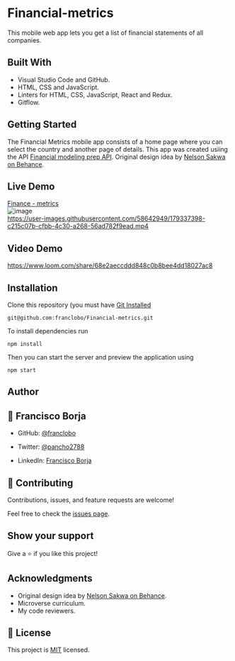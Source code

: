 # Financial-metrics
This mobile web app lets you get a list of financial statements of all companies.

## Built With

- Visual Studio Code and GitHub.
- HTML, CSS and JavaScript.
- Linters for HTML, CSS, JavaScript, React and Redux.
- Gitflow.

## Getting Started

The Financial Metrics mobile app consists of a home page where you can select the country and another page of details. This app was created usiing the API [Financial modeling prep API](https://financialmodelingprep.com/developer/docs/).
Original design idea by [Nelson Sakwa on Behance](https://www.behance.net/sakwadesignstudio).

## Live Demo

[Finance - metrics](https://finance-metrics.netlify.app/)<br>
![image](https://user-images.githubusercontent.com/58642949/179337290-d58e6c50-a9d1-4c67-b04c-5473f565b3f2.png)
<br/>
https://user-images.githubusercontent.com/58642949/179337398-c215c07b-cfbb-4c30-a268-56ad782f9ead.mp4

## Video Demo

https://www.loom.com/share/68e2aeccddd848c0b8bee4dd18027ac8

## Installation

Clone this repository (you must have [Git Installed](git@github.com:franclobo/Financial-metrics.git)

`git@github.com:franclobo/Financial-metrics.git`

To install dependencies run

`npm install`

Then you can start the server and preview the application using

`npm start`

## Author

## 👤 Francisco Borja

- GitHub: [@franclobo](https://github.com/franclobo)

- Twitter: [@pancho2788](https://twitter.com/Pancho2788)

- LinkedIn: [Francisco Borja](https://www.linkedin.com/in/francisco-borja-lobato/)

## 🤝 Contributing

Contributions, issues, and feature requests are welcome!

Feel free to check the [issues page](../../issues/).

## Show your support

Give a ⭐️ if you like this project!

## Acknowledgments

- Original design idea by [Nelson Sakwa on Behance](https://www.behance.net/sakwadesignstudio).
- Microverse curriculum.
- My code reviewers.

## 📝 License

This project is [MIT](./LICENSE) licensed.
